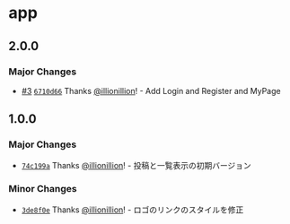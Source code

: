 # app

## 2.0.0

### Major Changes

- [#3](https://github.com/illionillion/react-express-bbs/pull/3) [`6710d66`](https://github.com/illionillion/react-express-bbs/commit/6710d6658cbb16889cf4602a19c715f9722bd794) Thanks [@illionillion](https://github.com/illionillion)! - Add Login and Register and MyPage

## 1.0.0

### Major Changes

- [`74c199a`](https://github.com/illionillion/react-express-bbs/commit/74c199a0a39f531e376cd905b6262d099fc0549b) Thanks [@illionillion](https://github.com/illionillion)! - 投稿と一覧表示の初期バージョン

### Minor Changes

- [`3de8f0e`](https://github.com/illionillion/react-express-bbs/commit/3de8f0e4885aa97faf780ecb9a2f90f852cd82bf) Thanks [@illionillion](https://github.com/illionillion)! - ロゴのリンクのスタイルを修正
